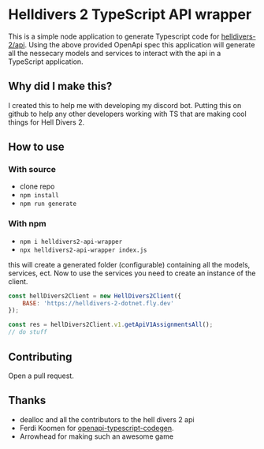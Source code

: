 # Helldivers 2 TypeScript API wrapper

This is a simple node application to generate Typescript code for [helldivers-2/api](https://github.com/helldivers-2/api). Using the above provided OpenApi spec this application will generate all the nessecary models and services to interact with the api in a TypeScript application. 

## Why did I make this?
I created this to help me with developing my discord bot. Putting this on github to help any other developers working with TS that are making cool things for Hell Divers 2.

## How to use
### With source
- clone repo
- ``npm install``
- ``npm run generate``

### With npm
- ``npm i helldivers2-api-wrapper``
- ``npx helldivers2-api-wrapper index.js``

this will create a generated folder (configurable) containing all the models, services, ect.
Now to use the services you need to create an instance of the client.

``` javascript
const hellDivers2Client = new HellDivers2Client({
    BASE: 'https://helldivers-2-dotnet.fly.dev'
});

const res = hellDivers2Client.v1.getApiV1AssignmentsAll();
// do stuff
```


## Contributing
Open a pull request.

## Thanks
- dealloc and all the contributors to the hell divers 2 api
- Ferdi Koomen for [openapi-typescript-codegen](https://www.npmjs.com/package/openapi-typescript-codegen).
- Arrowhead for making such an awesome game
